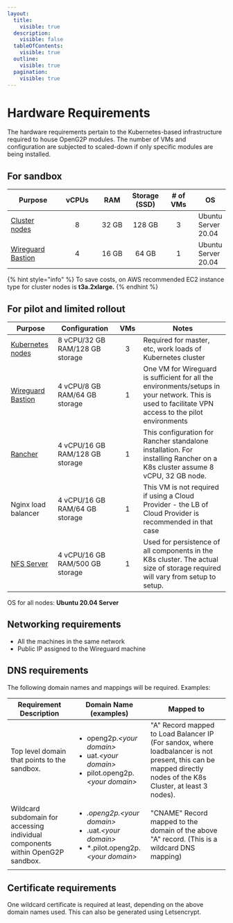 ```yaml
---
layout:
  title:
    visible: true
  description:
    visible: false
  tableOfContents:
    visible: true
  outline:
    visible: true
  pagination:
    visible: true
---
```


# Hardware Requirements

The hardware requirements pertain to the Kubernetes-based infrastructure required to house OpenG2P modules. The number of VMs and configuration are subjected to scaled-down if only specific modules are being installed.

## For sandbox&#x20;

<table><thead><tr><th width="150">Purpose</th><th width="100" align="center">vCPUs</th><th width="105" align="center">RAM</th><th align="center">Storage (SSD)</th><th width="104" align="center"># of VMs</th><th>OS</th></tr></thead><tbody><tr><td><a href="base-infrastructure/cluster-setup.md">Cluster nodes</a></td><td align="center">8</td><td align="center">32 GB</td><td align="center">128 GB</td><td align="center"><p></p><p>3</p></td><td>Ubuntu Server 20.04</td></tr><tr><td><a href="base-infrastructure/wireguard-bastion/">Wireguard Bastion</a></td><td align="center">4</td><td align="center">16 GB</td><td align="center">64 GB</td><td align="center">1</td><td>Ubuntu Server 20.04</td></tr></tbody></table>



{% hint style="info" %}
To save costs, on AWS recommended EC2 instance type for cluster nodes is **t3a.2xlarge.**&#x20;
{% endhint %}

## For pilot and limited rollout

<table><thead><tr><th width="139">Purpose</th><th width="262">Configuration</th><th width="79" align="center">VMs</th><th width="373">Notes</th></tr></thead><tbody><tr><td><a href="base-infrastructure/cluster-setup.md">Kubernetes nodes</a></td><td>8 vCPU/32 GB RAM/128 GB storage</td><td align="center">3</td><td>Required for master, etc, work loads of Kubernetes cluster</td></tr><tr><td><a href="base-infrastructure/wireguard-bastion/">Wireguard Bastion</a></td><td>4 vCPU/8 GB RAM/64 GB storage</td><td align="center">1</td><td>One VM for Wireguard is sufficient for all the environments/setups in your network. This is used to facilitate VPN access to the pilot environments</td></tr><tr><td><a href="base-infrastructure/rancher.md">Rancher</a></td><td>4 vCPU/16 GB RAM/128 GB storage</td><td align="center">1</td><td>This configuration for Rancher standalone installation. For installing Rancher on a K8s cluster assume 8 vCPU, 32 GB node.</td></tr><tr><td>Nginx load balancer</td><td>4 vCPU/16 GB RAM/64 GB storage</td><td align="center">1</td><td>This VM is not required if using a Cloud Provider - the LB of Cloud Provider is recommended in that case</td></tr><tr><td><a href="base-infrastructure/nfs-server.md">NFS Server</a></td><td>4 vCPU/16 GB RAM/500 GB storage</td><td align="center">1</td><td>Used for persistence of all components in the K8s cluster. The actual size of storage required will vary from setup to setup. </td></tr></tbody></table>

OS for all nodes:  **Ubuntu 20.04 Server**

## Networking requirements

* All the machines in the same network
* Public IP assigned to the Wireguard machine

## DNS requirements

The following domain names and mappings will be required. Examples:

| Requirement Description                                                        | Domain Name (examples)                                                                                                                                       | Mapped to                                                                                                                                                      |
| ------------------------------------------------------------------------------ | ------------------------------------------------------------------------------------------------------------------------------------------------------------ | -------------------------------------------------------------------------------------------------------------------------------------------------------------- |
| Top level domain that points to the sandbox.                                   | <p></p><ul><li>openg2p.<em>&#x3C;your domain></em></li><li>uat.<em>&#x3C;your domain></em></li><li>pilot.openg2p.<em>&#x3C;your domain></em></li></ul>       | "A" Record mapped to Load Balancer IP (For sandox, where loadbalancer is not present, this can be mapped directly nodes of the K8s Cluster, at least 3 nodes). |
| Wildcard subdomain for accessing individual components within OpenG2P sandbox. | <p></p><ul><li>*.openg2p.<em>&#x3C;your domain></em></li><li>*.uat.<em>&#x3C;your domain></em></li><li>*.pilot.openg2p.<em>&#x3C;your domain></em></li></ul> | "CNAME" Record mapped to the domain of the above "A" record. (This is a wildcard DNS mapping)                                                                  |

## Certificate requirements

One wildcard certificate is required at least, depending on the above domain names used. This can also be generated using Letsencrypt.


